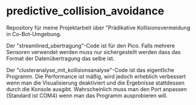 # predictive_collision_avoidance
Repository für meine Projektarbeit über "Prädikative Kollisionsvermeidung in Co-Bot-Umgebung.

Der "streamlined_ubertragung"-Code ist für den Pico. Falls mehrere Sensoren verwendet werden muss nur sichergestellt werden
dass das Format der Datenübertragung das selbe ist.

Der "clusteranalyse_mit_kollisionsanalyse"-Code ist das eigentliche Programm.
Die Performance ist mäßig, wird jedoch erheblich verbessert wenn man die Visualisierung deaktiviert und die Ergebnisse stattdessen durch die Konsole ausgibt.
Wahrscheinlich muss man den Port anpassen (Standard ist COM4) wenn man das Programm ausprobieren will.
